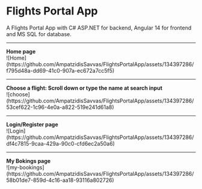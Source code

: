 # Flights Portal App
A Flights Portal App with C# ASP.NET for backend, Angular 14 for frontend and MS SQL for database.
<hr>
<b>Home page</b><br>
![Home](https://github.com/AmpatzidisSavvas/FlightsPortalApp/assets/134397286/f795d48a-dd69-41c0-907a-ec672a7cc5f5)
<hr>
<b>Choose a flight: Scroll down or type the name at search input </b><br>
![choose](https://github.com/AmpatzidisSavvas/FlightsPortalApp/assets/134397286/53cef622-1c96-4e0a-a822-519e241d61a8)
<hr>
<b>Login/Register page</b><br>
![Login](https://github.com/AmpatzidisSavvas/FlightsPortalApp/assets/134397286/df4c7815-9caa-429a-90c0-cfd6ec2a50a6)
<hr>
<b>My Bokings page</b><br>
![my-bookings](https://github.com/AmpatzidisSavvas/FlightsPortalApp/assets/134397286/58b01de7-859d-4c16-aa18-93116a802726)
